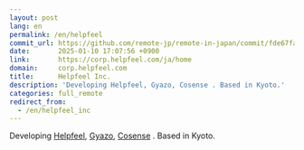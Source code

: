 ```yaml
---
layout: post
lang: en
permalink: /en/helpfeel
commit_url: https://github.com/remote-jp/remote-in-japan/commit/fde67fad4c9a16d603b0148caf06173117fbef6e
date:       2025-01-10 17:07:56 +0900
link:       https://corp.helpfeel.com/ja/home
domain:     corp.helpfeel.com
title:      Helpfeel Inc.
description: 'Developing Helpfeel, Gyazo, Cosense . Based in Kyoto.'
categories: full_remote
redirect_from:
  - /en/helpfeel_inc
---
```


<p>Developing <a href="https://www.helpfeel.com/lp">Helpfeel</a>, <a href="https://gyazo.com/">Gyazo</a>, <a href="https://cosen.se/product">Cosense</a> . Based in Kyoto.</p>
